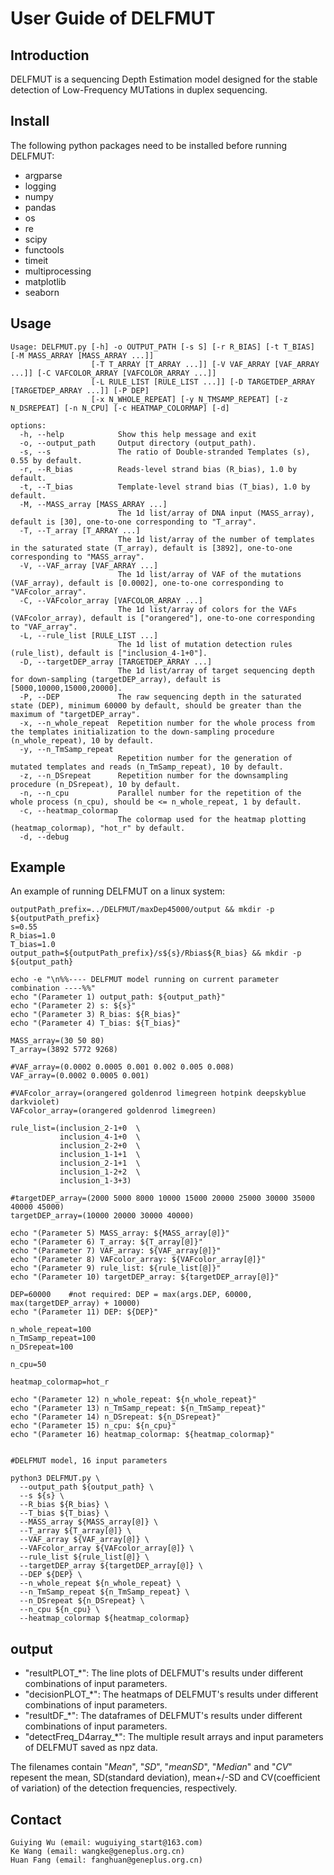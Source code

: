 # User Guide of DELFMUT

## Introduction
DELFMUT is a sequencing Depth Estimation model designed for the stable detection of Low-Frequency MUTations in duplex sequencing.



## Install
The following python packages need to be installed before running DELFMUT:
* argparse
* logging
* numpy
* pandas
* os
* re
* scipy
* functools
* timeit
* multiprocessing
* matplotlib
* seaborn



## Usage
```
Usage: DELFMUT.py [-h] -o OUTPUT_PATH [-s S] [-r R_BIAS] [-t T_BIAS] [-M MASS_ARRAY [MASS_ARRAY ...]]
                  [-T T_ARRAY [T_ARRAY ...]] [-V VAF_ARRAY [VAF_ARRAY ...]] [-C VAFCOLOR_ARRAY [VAFCOLOR_ARRAY ...]]
                  [-L RULE_LIST [RULE_LIST ...]] [-D TARGETDEP_ARRAY [TARGETDEP_ARRAY ...]] [-P DEP]
                  [-x N_WHOLE_REPEAT] [-y N_TMSAMP_REPEAT] [-z N_DSREPEAT] [-n N_CPU] [-c HEATMAP_COLORMAP] [-d]

options:
  -h, --help            Show this help message and exit
  -o, --output_path     Output directory (output_path).
  -s, --s               The ratio of Double-stranded Templates (s), 0.55 by default.
  -r, --R_bias          Reads-level strand bias (R_bias), 1.0 by default.
  -t, --T_bias          Template-level strand bias (T_bias), 1.0 by default.
  -M, --MASS_array [MASS_ARRAY ...]
                        The 1d list/array of DNA input (MASS_array), default is [30], one-to-one corresponding to "T_array".
  -T, --T_array [T_ARRAY ...]
                        The 1d list/array of the number of templates in the saturated state (T_array), default is [3892], one-to-one corresponding to "MASS_array".
  -V, --VAF_array [VAF_ARRAY ...]
                        The 1d list/array of VAF of the mutations (VAF_array), default is [0.0002], one-to-one corresponding to "VAFcolor_array".
  -C, --VAFcolor_array [VAFCOLOR_ARRAY ...]
                        The 1d list/array of colors for the VAFs (VAFcolor_array), default is ["orangered"], one-to-one corresponding to "VAF_array".
  -L, --rule_list [RULE_LIST ...]
                        The 1d list of mutation detection rules (rule_list), default is ["inclusion_4-1+0"].
  -D, --targetDEP_array [TARGETDEP_ARRAY ...]
                        The 1d list/array of target sequencing depth for down-sampling (targetDEP_array), default is [5000,10000,15000,20000].
  -P, --DEP             The raw sequencing depth in the saturated state (DEP), minimum 60000 by default, should be greater than the maximum of "targetDEP_array".
  -x, --n_whole_repeat  Repetition number for the whole process from the templates initialization to the down-sampling procedure (n_whole_repeat), 10 by default.
  -y, --n_TmSamp_repeat
                        Repetition number for the generation of mutated templates and reads (n_TmSamp_repeat), 10 by default.
  -z, --n_DSrepeat      Repetition number for the downsampling procedure (n_DSrepeat), 10 by default.
  -n, --n_cpu           Parallel number for the repetition of the whole process (n_cpu), should be <= n_whole_repeat, 1 by default.
  -c, --heatmap_colormap
                        The colormap used for the heatmap plotting (heatmap_colormap), "hot_r" by default.
  -d, --debug
```




## Example
An example of running DELFMUT on a linux system:
```
outputPath_prefix=../DELFMUT/maxDep45000/output && mkdir -p ${outputPath_prefix}
s=0.55
R_bias=1.0
T_bias=1.0
output_path=${outputPath_prefix}/s${s}/Rbias${R_bias} && mkdir -p ${output_path}

echo -e "\n%%---- DELFMUT model running on current parameter combination ----%%"
echo "(Parameter 1) output_path: ${output_path}"
echo "(Parameter 2) s: ${s}"
echo "(Parameter 3) R_bias: ${R_bias}"
echo "(Parameter 4) T_bias: ${T_bias}"

MASS_array=(30 50 80)
T_array=(3892 5772 9268)

#VAF_array=(0.0002 0.0005 0.001 0.002 0.005 0.008) 
VAF_array=(0.0002 0.0005 0.001) 

#VAFcolor_array=(orangered goldenrod limegreen hotpink deepskyblue darkviolet)
VAFcolor_array=(orangered goldenrod limegreen)

rule_list=(inclusion_2-1+0  \
           inclusion_4-1+0  \
           inclusion_2-2+0  \
           inclusion_1-1+1  \
           inclusion_2-1+1  \
           inclusion_1-2+2  \
           inclusion_1-3+3) 

#targetDEP_array=(2000 5000 8000 10000 15000 20000 25000 30000 35000 40000 45000)
targetDEP_array=(10000 20000 30000 40000)

echo "(Parameter 5) MASS_array: ${MASS_array[@]}"
echo "(Parameter 6) T_array: ${T_array[@]}"
echo "(Parameter 7) VAF_array: ${VAF_array[@]}"
echo "(Parameter 8) VAFcolor_array: ${VAFcolor_array[@]}"
echo "(Parameter 9) rule_list: ${rule_list[@]}"
echo "(Parameter 10) targetDEP_array: ${targetDEP_array[@]}"

DEP=60000    #not required: DEP = max(args.DEP, 60000, max(targetDEP_array) + 10000)
echo "(Parameter 11) DEP: ${DEP}"

n_whole_repeat=100
n_TmSamp_repeat=100
n_DSrepeat=100

n_cpu=50

heatmap_colormap=hot_r

echo "(Parameter 12) n_whole_repeat: ${n_whole_repeat}"
echo "(Parameter 13) n_TmSamp_repeat: ${n_TmSamp_repeat}"
echo "(Parameter 14) n_DSrepeat: ${n_DSrepeat}"
echo "(Parameter 15) n_cpu: ${n_cpu}"
echo "(Parameter 16) heatmap_colormap: ${heatmap_colormap}"


#DELFMUT model, 16 input parameters

python3 DELFMUT.py \
  --output_path ${output_path} \
  --s ${s} \
  --R_bias ${R_bias} \
  --T_bias ${T_bias} \
  --MASS_array ${MASS_array[@]} \
  --T_array ${T_array[@]} \
  --VAF_array ${VAF_array[@]} \
  --VAFcolor_array ${VAFcolor_array[@]} \
  --rule_list ${rule_list[@]} \
  --targetDEP_array ${targetDEP_array[@]} \
  --DEP ${DEP} \
  --n_whole_repeat ${n_whole_repeat} \
  --n_TmSamp_repeat ${n_TmSamp_repeat} \
  --n_DSrepeat ${n_DSrepeat} \
  --n_cpu ${n_cpu} \
  --heatmap_colormap ${heatmap_colormap}
```



## output
- "resultPLOT_*": The line plots of DELFMUT's results under different combinations of input parameters.
- "decisionPLOT_*": The heatmaps of DELFMUT's results under different combinations of input parameters.
- "resultDF_*": The dataframes of DELFMUT's results under different combinations of input parameters.
- "detectFreq_D4array_*": The multiple result arrays and input parameters of DELFMUT saved as npz data.

The filenames contain "*Mean*", "*SD*", "*meanSD*", "*Median*" and "*CV*" repesent the mean, SD(standard deviation), mean+/-SD and CV(coefficient of variation) of the detection frequencies, respectively. 



## Contact
```
Guiying Wu (email: wuguiying_start@163.com)
Ke Wang (email: wangke@geneplus.org.cn)
Huan Fang (email: fanghuan@geneplus.org.cn)
```


